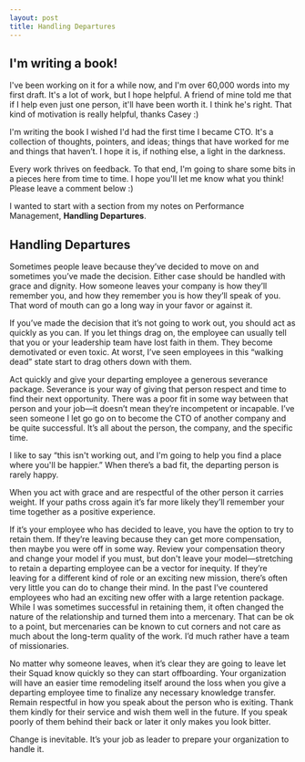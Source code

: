 ```yaml
---
layout: post
title: Handling Departures
---
```


## I'm writing a book!

I've been working on it for a while now, and I'm over 60,000 words into my
first draft. It's a lot of work, but I hope helpful.  A friend of mine told me
that if I help even just one person, it'll have been worth it. I think he's
right.  That kind of motivation is really helpful, thanks Casey :)

I'm writing the book I wished I'd had the first time I became CTO. It's a
collection of thoughts, pointers, and ideas; things that have worked for me and
things that haven’t. I hope it is, if nothing else, a light in the darkness.

Every work thrives on feedback. To that end, I'm going to share some bits in a
pieces here from time to time. I hope you'll let me know what you think! Please
leave a comment below :)

I wanted to start with a section from my notes on Performance Management,
**Handling Departures**.

## Handling Departures

Sometimes people leave because they’ve decided to move on and sometimes you’ve
made the decision. Either case should be handled with grace and dignity. How
someone leaves your company is how they’ll remember you, and how they remember
you is how they’ll speak of you. That word of mouth can go a long way in your
favor or against it.

If you’ve made the decision that it’s not going to work out, you should act as
quickly as you can. If you let things drag on, the employee can usually tell
that you or your leadership team have lost faith in them. They become
demotivated or even toxic. At worst, I’ve seen employees in this “walking dead”
state start to drag others down with them.

Act quickly and give your departing employee a generous severance package.
Severance is your way of giving that person respect and time to find their next
opportunity. There was a poor fit in some way between that person and your
job—it doesn’t mean they’re incompetent or incapable. I’ve seen someone I let
go go on to become the CTO of another company and be quite successful. It’s all
about the person, the company, and the specific time.

I like to say “this isn't working out, and I'm going to help you find a place
where you'll be happier.” When there’s a bad fit, the departing person is
rarely happy.

When you act with grace and are respectful of the other person it carries
weight. If your paths cross again it’s far more likely they’ll remember your
time together as a positive experience.

If it’s your employee who has decided to leave, you have the option to try to
retain them. If they’re leaving because they can get more compensation, then
maybe you were off in some way. Review your compensation theory and change your
model if you must, but don't leave your model—stretching to retain a departing
employee can be a vector for inequity. If they’re leaving for a different kind
of role or an exciting new mission, there’s often very little you can do to
change their mind. In the past I’ve countered employees who had an exciting new
offer with a large retention package. While I was sometimes successful in
retaining them, it often changed the nature of the relationship and turned them
into a mercenary.  That can be ok to a point, but mercenaries can be known to
cut corners and not care as much about the long-term quality of the work. I’d
much rather have a team of missionaries.

No matter why someone leaves, when it’s clear they are going to leave let their
Squad know quickly so they can start offboarding. Your organization will have
an easier time remodeling itself around the loss when you give a departing
employee time to finalize any necessary knowledge transfer. Remain respectful
in how you speak about the person who is exiting. Thank them kindly for their
service and wish them well in the future. If you speak poorly of them behind
their back or later it only makes you look bitter.

Change is inevitable. It’s your job as leader to prepare your organization to
handle it.
